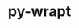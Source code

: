 ---
title: "py-wrapt"
layout: cache
categories: [package, develop-2023-10-08]
meta: {"versions": ["1.15.0"], "compilers": ["gcc@=11.3.0", "gcc@=7.3.1"], "oss": ["amzn2", "ubuntu22.04"], "platforms": ["linux"], "targets": ["aarch64", "neoverse_n1", "x86_64_v3"], "stacks": ["aws-isc", "aws-isc-aarch64", "ml-linux-x86_64-cpu", "ml-linux-x86_64-cuda", "ml-linux-x86_64-rocm", "root"], "num_specs": 6, "num_specs_by_stack": {"aws-isc-aarch64": 2, "root": 6, "aws-isc": 1, "ml-linux-x86_64-cpu": 3, "ml-linux-x86_64-cuda": 3, "ml-linux-x86_64-rocm": 3}}
spec_details: [{"hash": "qwhuqx6lcx2rqewzdrn6rqqhg7tmpiaa", "compiler": "gcc@=7.3.1", "versions": ["1.15.0"], "os": "amzn2", "platform": "linux", "target": "aarch64", "variants": ["build_system=python_pip"], "stacks": ["aws-isc-aarch64", "root"], "size": "-", "tarball": "https://binaries.spack.io/releases/develop-2023-10-08/build_cache/linux-amzn2-aarch64/gcc-7.3.1/py-wrapt-1.15.0/linux-amzn2-aarch64-gcc-7.3.1-py-wrapt-1.15.0-qwhuqx6lcx2rqewzdrn6rqqhg7tmpiaa.spack"}, {"hash": "42phlacbdqq5kzesgbcnrwcpveqeextb", "compiler": "gcc@=7.3.1", "versions": ["1.15.0"], "os": "amzn2", "platform": "linux", "target": "neoverse_n1", "variants": ["build_system=python_pip"], "stacks": ["aws-isc-aarch64", "root"], "size": "-", "tarball": "https://binaries.spack.io/releases/develop-2023-10-08/build_cache/linux-amzn2-neoverse_n1/gcc-7.3.1/py-wrapt-1.15.0/linux-amzn2-neoverse_n1-gcc-7.3.1-py-wrapt-1.15.0-42phlacbdqq5kzesgbcnrwcpveqeextb.spack"}, {"hash": "3uknhg3mi6fwcog7pltdh5urh3rnwdsm", "compiler": "gcc@=7.3.1", "versions": ["1.15.0"], "os": "amzn2", "platform": "linux", "target": "x86_64_v3", "variants": ["build_system=python_pip"], "stacks": ["aws-isc", "root"], "size": "-", "tarball": "https://binaries.spack.io/releases/develop-2023-10-08/build_cache/linux-amzn2-x86_64_v3/gcc-7.3.1/py-wrapt-1.15.0/linux-amzn2-x86_64_v3-gcc-7.3.1-py-wrapt-1.15.0-3uknhg3mi6fwcog7pltdh5urh3rnwdsm.spack"}, {"hash": "tmrqj4tu7zq5fjnyq2wwhvffuvwhiziq", "compiler": "gcc@=11.3.0", "versions": ["1.15.0"], "os": "ubuntu22.04", "platform": "linux", "target": "x86_64_v3", "variants": ["build_system=python_pip"], "stacks": ["ml-linux-x86_64-cpu", "ml-linux-x86_64-cuda", "root", "ml-linux-x86_64-rocm"], "size": "-", "tarball": "https://binaries.spack.io/releases/develop-2023-10-08/build_cache/linux-ubuntu22.04-x86_64_v3/gcc-11.3.0/py-wrapt-1.15.0/linux-ubuntu22.04-x86_64_v3-gcc-11.3.0-py-wrapt-1.15.0-tmrqj4tu7zq5fjnyq2wwhvffuvwhiziq.spack"}, {"hash": "djevy4qs3as4px3bpdnl47gvfxmscqpb", "compiler": "gcc@=11.3.0", "versions": ["1.15.0"], "os": "ubuntu22.04", "platform": "linux", "target": "x86_64_v3", "variants": ["build_system=python_pip"], "stacks": ["ml-linux-x86_64-cpu", "ml-linux-x86_64-cuda", "root", "ml-linux-x86_64-rocm"], "size": "-", "tarball": "https://binaries.spack.io/releases/develop-2023-10-08/build_cache/linux-ubuntu22.04-x86_64_v3/gcc-11.3.0/py-wrapt-1.15.0/linux-ubuntu22.04-x86_64_v3-gcc-11.3.0-py-wrapt-1.15.0-djevy4qs3as4px3bpdnl47gvfxmscqpb.spack"}, {"hash": "qagcjncovysnalzqwdfrvuvccot2hlsk", "compiler": "gcc@=11.3.0", "versions": ["1.15.0"], "os": "ubuntu22.04", "platform": "linux", "target": "x86_64_v3", "variants": ["build_system=python_pip"], "stacks": ["ml-linux-x86_64-cpu", "ml-linux-x86_64-cuda", "root", "ml-linux-x86_64-rocm"], "size": "-", "tarball": "https://binaries.spack.io/releases/develop-2023-10-08/build_cache/linux-ubuntu22.04-x86_64_v3/gcc-11.3.0/py-wrapt-1.15.0/linux-ubuntu22.04-x86_64_v3-gcc-11.3.0-py-wrapt-1.15.0-qagcjncovysnalzqwdfrvuvccot2hlsk.spack"}]
---